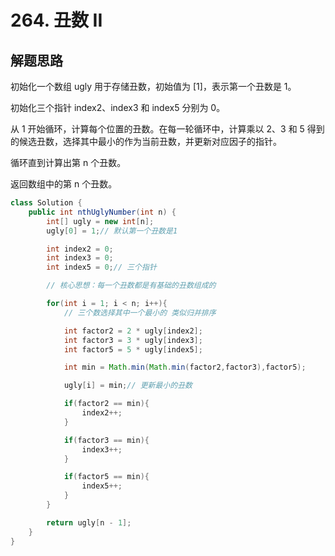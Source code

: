 # 264. 丑数 II


## 解题思路


初始化一个数组 ugly 用于存储丑数，初始值为 [1]，表示第一个丑数是 1。

初始化三个指针 index2、index3 和 index5 分别为 0。

从 1 开始循环，计算每个位置的丑数。在每一轮循环中，计算乘以 2、3 和 5 得到的候选丑数，选择其中最小的作为当前丑数，并更新对应因子的指针。

循环直到计算出第 n 个丑数。

返回数组中的第 n 个丑数。

```java
class Solution {
    public int nthUglyNumber(int n) {
        int[] ugly = new int[n];
        ugly[0] = 1;// 默认第一个丑数是1

        int index2 = 0;
        int index3 = 0;
        int index5 = 0;// 三个指针

        // 核心思想：每一个丑数都是有基础的丑数组成的

        for(int i = 1; i < n; i++){
            // 三个数选择其中一个最小的 类似归并排序

            int factor2 = 2 * ugly[index2];
            int factor3 = 3 * ugly[index3];
            int factor5 = 5 * ugly[index5];

            int min = Math.min(Math.min(factor2,factor3),factor5);

            ugly[i] = min;// 更新最小的丑数

            if(factor2 == min){
                index2++;
            }

            if(factor3 == min){
                index3++;
            }

            if(factor5 == min){
                index5++;
            }
        }

        return ugly[n - 1];
    }
}

```